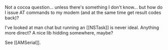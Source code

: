 Not a cocoa question... unless there's something I don't know... but how do I issue AT commands to my modem (and at the same time get result codes back)?

I've looked at man chat but running an [[NSTask]] is never ideal.  Anything more direct?  A nice lib hidding somewhere, maybe?

See [[AMSerial]].